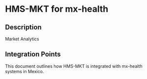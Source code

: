 # HMS-MKT for mx-health

## Description

Market Analytics

## Integration Points

This document outlines how HMS-MKT is integrated with mx-health systems in Mexico.
